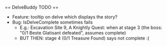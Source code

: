 == DelveBuddy TODO ==
* Feature: tooltip on delve which displays the story?
* Bug: IsDelveComplete sometimes fails
    * E.g.: Excavation Site 9, A Knightly Quest: when at stage 3 (the boss: "0/1 Beste Glatisant defeated", assumes complete)
    * BUT THEN: stage 4 (0/1 Treasure Found) says not complete :(
